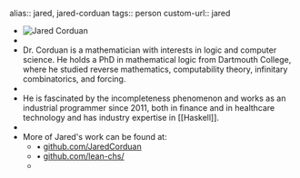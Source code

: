 alias:: jared, jared-corduan
tags:: person
custom-url:: jared

- ![Jared Corduan](https://avatars2.githubusercontent.com/u/943479?s=400&v=4)
-
- Dr. Corduan is a mathematician with interests in logic and computer science. He holds a PhD in mathematical logic from Dartmouth College, where he studied reverse mathematics, computability theory, infinitary combinatorics, and forcing.
-
- He is fascinated by the incompleteness phenomenon and works as an industrial programmer since 2011, both in finance and in healthcare technology and has industry expertise in [[Haskell]].
-
- More of Jared's work can be found at:
	- • [github.com/JaredCorduan](https://github.com/JaredCorduan)
	- • [github.com/lean-chs/](https://github.com/lean-chs/)
	-